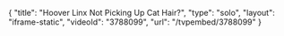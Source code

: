 {
    "title": "Hoover Linx Not Picking Up Cat Hair?",
    "type": "solo",
    "layout": "iframe-static",
    "videoId": "3788099",
    "url": "\/tvpembed\/3788099"
}